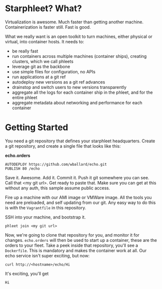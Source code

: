 # Starphleet? What?
Virtualization is awesome. Much faster than getting another machine.
Containerization is faster still. Fast is good.

What we really want is an open toolkit to turn machines, either physical
or virtual, into container hosts. It needs to:

* be really fast
* run containers across multiple machines (container ships), creating
  clusters, which we call phleets
* leverage git as the backbone
* use simple files for configuration, no APIs
* run applications at a git ref
* autodeploy new versions as a git ref advances
* drainstop and switch users to new versions transparently
* aggregate all the logs for each container ship in the phleet, and for
  the entire phleet
* aggregate metadata about networking and performance for each container

# Getting Started
You need a git repository that defines your starphleet headquarters.
Create a git repository, and create a single file that looks like this:

**echo.orders**
```
AUTODEPLOY https://github.com/wballard/echo.git
PUBLISH 80 /echo
```

Save it. Awesome. Add it. Commit it. Push it git somewhere you can see.
Call that \<my git url\>. Get ready to paste that. Make sure you can get
at this without any auth, this sample assume public access.

Fire up a machine with our AMI image or VMWare image. All the tools you
need are preloaded, and self updating from our git. Any easy way to do
this is with the `Vagrantfile` in this repository.

SSH into your machine, and bootstrap it.

```
phleet join <my git url>
```

Now, we're going to clone that repository for you, and monitor it for
changes. `echo.orders` will then be used to start up a container, these
are the orders to your fleet. Take a peek inside that repository, you'll
see a `Dockerfile`. This is mandatory and makes the container work at
all. Our echo service isn't super exciting, but now:

```
curl http://<hostname>/echo/Hi
```

It's exciting, you'll get
```
Hi
```
